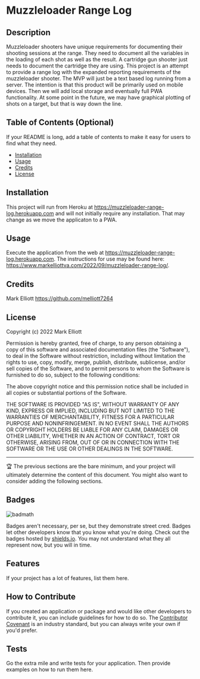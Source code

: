 # Muzzleloader Range Log

## Description

Muzzleloader shooters have unique requirements for documenting their shooting sessions at the range. They need to document all the variables in the loading of each shot as well as the result. A cartridge gun shooter just needs to document the cartridge they are using. This project is an attempt to provide a range log with the expanded reporting requirements of the muzzleloader shooter. The MVP will just be a text based log running from a server. The intention is that this product will be primarily used on mobile devices. Then we will add local storage and eventually full PWA functionality. At some point in the future, we may have graphical plotting of shots on a target, but that is way down the line.

## Table of Contents (Optional)

If your README is long, add a table of contents to make it easy for users to find what they need.

- [Installation](#installation)
- [Usage](#usage)
- [Credits](#credits)
- [License](#license)

## Installation

This project will run from Heroku at https://muzzleloader-range-log.herokuapp.com and will not initially require any installation. That may change as we move the applicaton to a PWA.

## Usage

Execute the application from the web at https://muzzleloader-range-log.herokuapp.com. The instructions for use may be found here: https://www.markelliottva.com/2022/09/muzzleloader-range-log/.

## Credits

Mark Elliott https://github.com/melliott7264

## License

Copyright (c) 2022 Mark Elliott

Permission is hereby granted, free of charge, to any person obtaining a copy
of this software and associated documentation files (the "Software"), to deal
in the Software without restriction, including without limitation the rights
to use, copy, modify, merge, publish, distribute, sublicense, and/or sell
copies of the Software, and to permit persons to whom the Software is
furnished to do so, subject to the following conditions:

The above copyright notice and this permission notice shall be included in all
copies or substantial portions of the Software.

THE SOFTWARE IS PROVIDED "AS IS", WITHOUT WARRANTY OF ANY KIND, EXPRESS OR
IMPLIED, INCLUDING BUT NOT LIMITED TO THE WARRANTIES OF MERCHANTABILITY,
FITNESS FOR A PARTICULAR PURPOSE AND NONINFRINGEMENT. IN NO EVENT SHALL THE
AUTHORS OR COPYRIGHT HOLDERS BE LIABLE FOR ANY CLAIM, DAMAGES OR OTHER
LIABILITY, WHETHER IN AN ACTION OF CONTRACT, TORT OR OTHERWISE, ARISING FROM,
OUT OF OR IN CONNECTION WITH THE SOFTWARE OR THE USE OR OTHER DEALINGS IN THE
SOFTWARE.

---

🏆 The previous sections are the bare minimum, and your project will ultimately determine the content of this document. You might also want to consider adding the following sections.

## Badges

![badmath](https://img.shields.io/github/languages/top/lernantino/badmath)

Badges aren't necessary, per se, but they demonstrate street cred. Badges let other developers know that you know what you're doing. Check out the badges hosted by [shields.io](https://shields.io/). You may not understand what they all represent now, but you will in time.

## Features

If your project has a lot of features, list them here.

## How to Contribute

If you created an application or package and would like other developers to contribute it, you can include guidelines for how to do so. The [Contributor Covenant](https://www.contributor-covenant.org/) is an industry standard, but you can always write your own if you'd prefer.

## Tests

Go the extra mile and write tests for your application. Then provide examples on how to run them here.
